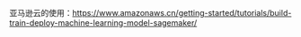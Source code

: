 亚马逊云的使用：https://www.amazonaws.cn/getting-started/tutorials/build-train-deploy-machine-learning-model-sagemaker/
